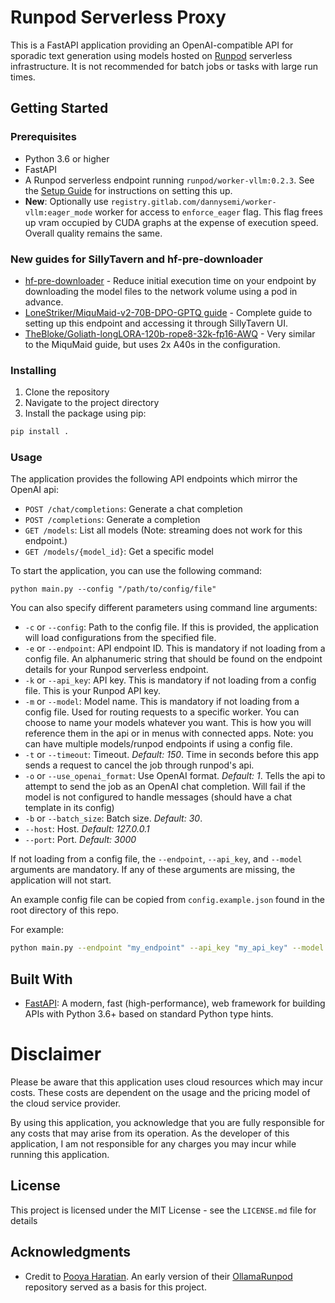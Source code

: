 # Runpod Serverless Proxy

This is a FastAPI application providing an OpenAI-compatible API for sporadic text generation using models hosted on [Runpod](https://runpod.io) serverless infrastructure. It is not recommended for batch jobs or tasks with large run times.

## Getting Started

### Prerequisites

- Python 3.6 or higher
- FastAPI
- A Runpod serverless endpoint running `runpod/worker-vllm:0.2.3`. See the [Setup Guide](./docs/runpod_endpoint.md) for instructions on setting this up.
- **New**: Optionally use `registry.gitlab.com/dannysemi/worker-vllm:eager_mode` worker for access to `enforce_eager` flag. This flag frees up vram occupied by CUDA graphs at the expense of execution speed. Overall quality remains the same.

### New guides for SillyTavern and hf-pre-downloader

- [hf-pre-downloader](./docs/hf_pre_downloader.md) - Reduce initial execution time on your endpoint by downloading the model files to the network volume using a pod in advance.
- [LoneStriker/MiquMaid-v2-70B-DPO-GPTQ guide](./docs/miqumaid_guide.md) - Complete guide to setting up this endpoint and accessing it through SillyTavern UI.
- [TheBloke/Goliath-longLORA-120b-rope8-32k-fp16-AWQ](./docs/goliath_guide.md) - Very similar to the MiquMaid guide, but uses 2x A40s in the configuration.

### Installing

1. Clone the repository
2. Navigate to the project directory
3. Install the package using pip:

```bash
pip install .
```

### Usage

The application provides the following API endpoints which mirror the OpenAI api:

- `POST /chat/completions`: Generate a chat completion
- `POST /completions`: Generate a completion
- `GET /models`: List all models (Note: streaming does not work for this endpoint.)
- `GET /models/{model_id}`: Get a specific model

To start the application, you can use the following command:

`python main.py --config "/path/to/config/file"`

You can also specify different parameters using command line arguments:

- `-c` or `--config`: Path to the config file. If this is provided, the application will load configurations from the specified file.
- `-e` or `--endpoint`: API endpoint ID. This is mandatory if not loading from a config file. An alphanumeric string that should be found on the endpoint details for your Runpod serverless endpoint.
- `-k` or `--api_key`: API key. This is mandatory if not loading from a config file. This is your Runpod API key.
- `-m` or `--model`: Model name. This is mandatory if not loading from a config file. Used for routing requests to a specific worker. You can choose to name your models whatever you want. This is how you will reference them in the api or in menus with connected apps. Note: you can have multiple models/runpod endpoints if using a config file.
- `-t` or `--timeout`: Timeout. *Default: 150*. Time in seconds before this app sends a request to cancel the job through runpod's api.
- `-o` or `--use_openai_format`: Use OpenAI format. *Default: 1*. Tells the api to attempt to send the job as an OpenAI chat completion. Will fail if the model is not configured to handle messages (should have a chat template in its config)
- `-b` or `--batch_size`: Batch size. *Default: 30*.
- `--host`: Host. *Default: 127.0.0.1*
- `--port`: Port. *Default: 3000*

If not loading from a config file, the `--endpoint`, `--api_key`, and `--model` arguments are mandatory. If any of these arguments are missing, the application will not start.

An example config file can be copied from `config.example.json` found in the root directory of this repo.

For example:

```bash
python main.py --endpoint "my_endpoint" --api_key "my_api_key" --model "my_model" --timeout 30 --use_openai_format 1 --batch_size 10 --host "0.0.0.0" --port 8000
```

## Built With

- [FastAPI](https://fastapi.tiangolo.com/): A modern, fast (high-performance), web framework for building APIs with Python 3.6+ based on standard Python type hints.

# Disclaimer

Please be aware that this application uses cloud resources which may incur costs. These costs are dependent on the usage and the pricing model of the cloud service provider. 

By using this application, you acknowledge that you are fully responsible for any costs that may arise from its operation. As the developer of this application, I am not responsible for any charges you may incur while running this application.

## License

This project is licensed under the MIT License - see the `LICENSE.md` file for details

## Acknowledgments

- Credit to [Pooya Haratian](https://github.com/pooyahrtn). An early version of their [OllamaRunpod](https://github.com/pooyahrtn/RunpodOllama) repository served as a basis for this project.